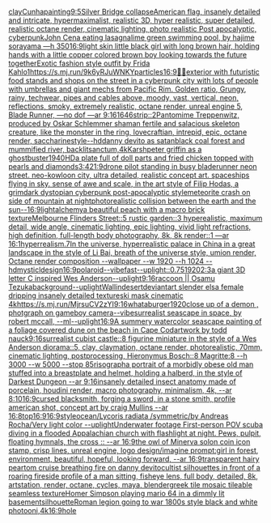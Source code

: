 [clay](https://www.ebank.nz/aiartgenerator?category=clay)[Cunha](https://www.ebank.nz/aiartgenerator?category=Cunha)[painting](https://www.ebank.nz/aiartgenerator?category=painting)[9:5](https://www.ebank.nz/aiartgenerator?category=9%3A5)[Silver Bridge collapse](https://www.ebank.nz/aiartgenerator?category=Silver%2520Bridge%2520collapse)[American flag, insanely detailed and intricate, hypermaximalist, realistic 3D, hyper realistic, super detailed, realistic octane render, cinematic lighting, photo realistic Post apocalyptic, cyberpunk](https://www.ebank.nz/aiartgenerator?category=American%2520flag%2C%2520insanely%2520detailed%2520and%2520intricate%2C%2520hypermaximalist%2C%2520realistic%25203D%2C%2520hyper%2520realistic%2C%2520super%2520detailed%2C%2520realistic%2520octane%2520render%2C%2520cinematic%2520lighting%2C%2520photo%2520realistic%2520Post%2520apocalyptic%2C%2520cyberpunk)[John Cena eating lasagna](https://www.ebank.nz/aiartgenerator?category=John%2520Cena%2520eating%2520lasagna)[lime green swimming pool, by hajime sorayama —h 350](https://www.ebank.nz/aiartgenerator?category=lime%2520green%2520swimming%2520pool%2C%2520by%2520hajime%2520sorayama%2520%E2%80%94h%2520350)[16:9](https://www.ebank.nz/aiartgenerator?category=16%3A9)[light skin little black girl with long brown hair, holding hands with a little copper colored brown boy looking towards the future together](https://www.ebank.nz/aiartgenerator?category=light%2520skin%2520little%2520black%2520girl%2520with%2520long%2520brown%2520hair%2C%2520holding%2520hands%2520with%2520a%2520little%2520copper%2520colored%2520brown%2520boy%2520looking%2520towards%2520the%2520future%2520together)[Exotic fashion style outfit by Frida Kahlo](https://www.ebank.nz/aiartgenerator?category=Exotic%2520fashion%2520style%2520outfit%2520by%2520Frida%2520Kahlo)[1](https://www.ebank.nz/aiartgenerator?category=1)[<https://s.mj.run/9k6yRJuWNKY>](https://www.ebank.nz/aiartgenerator?category=%3Chttps%3A//s.mj.run/9k6yRJuWNKY%3E)[particles](https://www.ebank.nz/aiartgenerator?category=particles)[16:9](https://www.ebank.nz/aiartgenerator?category=16%3A9)[🤖💀](https://www.ebank.nz/aiartgenerator?category=%F0%9F%A4%96%F0%9F%92%80)[exterior with futuristic food stands and shops on the street in a cyberpunk city with lots of people with umbrellas and giant mechs from Pacific Rim. Golden ratio, Grungy, rainy, techwear, pipes and cables above, moody, vast, vertical, neon, reflections, smoky, extremely realistic, octane render, unreal engine 5, Blade Runner, —no dof —ar 9:16](https://www.ebank.nz/aiartgenerator?category=exterior%2520with%2520futuristic%2520food%2520stands%2520and%2520shops%2520on%2520the%2520street%2520in%2520a%2520cyberpunk%2520city%2520with%2520lots%2520of%2520people%2520with%2520umbrellas%2520and%2520giant%2520mechs%2520from%2520Pacific%2520Rim.%2520Golden%2520ratio%2C%2520Grungy%2C%2520rainy%2C%2520techwear%2C%2520pipes%2520and%2520cables%2520above%2C%2520moody%2C%2520vast%2C%2520vertical%2C%2520neon%2C%2520reflections%2C%2520smoky%2C%2520extremely%2520realistic%2C%2520octane%2520render%2C%2520unreal%2520engine%25205%2C%2520Blade%2520Runner%2C%2520%E2%80%94no%2520dof%2520%E2%80%94ar%25209%3A16)[1646](https://www.ebank.nz/aiartgenerator?category=1646)[strip::2](https://www.ebank.nz/aiartgenerator?category=strip%3A%3A2)[Pantomime Treppenwitz, produced by Oskar Schlemmer shaman  fertile and salacious skeleton creature, like the monster in the ring, lovecraftian, intrepid, epic, octane render, saccharine](https://www.ebank.nz/aiartgenerator?category=Pantomime%2520Treppenwitz%2C%2520produced%2520by%2520Oskar%2520Schlemmer%2520shaman%2520%2520fertile%2520and%2520salacious%2520skeleton%2520creature%2C%2520like%2520the%2520monster%2520in%2520the%2520ring%2C%2520lovecraftian%2C%2520intrepid%2C%2520epic%2C%2520octane%2520render%2C%2520saccharine)[style](https://www.ebank.nz/aiartgenerator?category=style)[--hd](https://www.ebank.nz/aiartgenerator?category=--hd)[danny devito as satan](https://www.ebank.nz/aiartgenerator?category=danny%2520devito%2520as%2520satan)[black coal forest and mummified river, backlit](https://www.ebank.nz/aiartgenerator?category=black%2520coal%2520forest%2520and%2520mummified%2520river%2C%2520backlit)[sanctum,4k](https://www.ebank.nz/aiartgenerator?category=sanctum%2C4k)[Karsh](https://www.ebank.nz/aiartgenerator?category=Karsh)[peter griffin as a ghostbuster](https://www.ebank.nz/aiartgenerator?category=peter%2520griffin%2520as%2520a%2520ghostbuster)[1940](https://www.ebank.nz/aiartgenerator?category=1940)[HD](https://www.ebank.nz/aiartgenerator?category=HD)[a plate full of doll parts and fried chicken topped with pearls and diamonds](https://www.ebank.nz/aiartgenerator?category=a%2520plate%2520full%2520of%2520doll%2520parts%2520and%2520fried%2520chicken%2520topped%2520with%2520pearls%2520and%2520diamonds)[3:4](https://www.ebank.nz/aiartgenerator?category=3%3A4)[21:9](https://www.ebank.nz/aiartgenerator?category=21%3A9)[drone pilot standing in busy bladerunner neon street.  neo-kowloon city, ultra detailed, realistic concept art. spaceships flying in sky. sense of awe and scale, in the art style of Filip Hodas, a grimdark dystopian cyberpunk post-apocalyptic style](https://www.ebank.nz/aiartgenerator?category=drone%2520pilot%2520standing%2520in%2520busy%2520bladerunner%2520neon%2520street.%2520%2520neo-kowloon%2520city%2C%2520ultra%2520detailed%2C%2520realistic%2520concept%2520art.%2520spaceships%2520flying%2520in%2520sky.%2520sense%2520of%2520awe%2520and%2520scale%2C%2520in%2520the%2520art%2520style%2520of%2520Filip%2520Hodas%2C%2520a%2520grimdark%2520dystopian%2520cyberpunk%2520post-apocalyptic%2520style)[meteorite crash on side of mountain at night](https://www.ebank.nz/aiartgenerator?category=meteorite%2520crash%2520on%2520side%2520of%2520mountain%2520at%2520night)[photorealistic collision between the earth and the sun--16:9](https://www.ebank.nz/aiartgenerator?category=photorealistic%2520collision%2520between%2520the%2520earth%2520and%2520the%2520sun--16%3A9)[light](https://www.ebank.nz/aiartgenerator?category=light)[alchemy](https://www.ebank.nz/aiartgenerator?category=alchemy)[a beautiful peach with a macro brick texture](https://www.ebank.nz/aiartgenerator?category=a%2520beautiful%2520peach%2520with%2520a%2520macro%2520brick%2520texture)[Melbourne Flinders Street::5 rustic garden::3 hyperealistic, maximum detail, wide angle, cinematic lighting, epic lighting, vivid light refractions, high definition, full-length body photography, 8k, 8k render::1 —ar 16:1](https://www.ebank.nz/aiartgenerator?category=Melbourne%2520Flinders%2520Street%3A%3A5%2520rustic%2520garden%3A%3A3%2520hyperealistic%2C%2520maximum%2520detail%2C%2520wide%2520angle%2C%2520cinematic%2520lighting%2C%2520epic%2520lighting%2C%2520vivid%2520light%2520refractions%2C%2520high%2520definition%2C%2520full-length%2520body%2520photography%2C%25208k%2C%25208k%2520render%3A%3A1%2520%E2%80%94ar%252016%3A1)[](https://www.ebank.nz/aiartgenerator?category=)[hyperrealism](https://www.ebank.nz/aiartgenerator?category=hyperrealism)[.7](https://www.ebank.nz/aiartgenerator?category=.7)[In the universe, hyperrealistic palace in China in a great landscape in the style of Li Bai, breath of the universe style, umion render, Octane render composition --wallpaper --w 1920 --h 1024 --hd](https://www.ebank.nz/aiartgenerator?category=In%2520the%2520universe%2C%2520hyperrealistic%2520palace%2520in%2520China%2520in%2520a%2520great%2520landscape%2520in%2520the%2520style%2520of%2520Li%2520Bai%2C%2520breath%2520of%2520the%2520universe%2520style%2C%2520umion%2520render%2C%2520Octane%2520render%2520composition%2520--wallpaper%2520--w%25201920%2520--h%25201024%2520--hd)[mysticl](https://www.ebank.nz/aiartgenerator?category=mysticl)[design](https://www.ebank.nz/aiartgenerator?category=design)[16:9](https://www.ebank.nz/aiartgenerator?category=16%3A9)[polaroid](https://www.ebank.nz/aiartgenerator?category=polaroid)[--vibefast](https://www.ebank.nz/aiartgenerator?category=--vibefast)[--uplight](https://www.ebank.nz/aiartgenerator?category=--uplight)[::0.75](https://www.ebank.nz/aiartgenerator?category=%3A%3A0.75)[1920](https://www.ebank.nz/aiartgenerator?category=1920)[2:3](https://www.ebank.nz/aiartgenerator?category=2%3A3)[a giant 3D letter C inspired Wes Anderson](https://www.ebank.nz/aiartgenerator?category=a%2520giant%25203D%2520letter%2520C%2520inspired%2520Wes%2520Anderson)[--uplight](https://www.ebank.nz/aiartgenerator?category=--uplight)[9:16](https://www.ebank.nz/aiartgenerator?category=9%3A16)[raccoon || Osamu Tezuka](https://www.ebank.nz/aiartgenerator?category=raccoon%2520%7C%7C%2520Osamu%2520Tezuka)[background](https://www.ebank.nz/aiartgenerator?category=background)[--uplight](https://www.ebank.nz/aiartgenerator?category=--uplight)[Wallin](https://www.ebank.nz/aiartgenerator?category=Wallin)[desert](https://www.ebank.nz/aiartgenerator?category=desert)[deviantart slender elsa female dripping insanely detailed texture](https://www.ebank.nz/aiartgenerator?category=deviantart%2520slender%2520elsa%2520female%2520dripping%2520insanely%2520detailed%2520texture)[ski mask cinematic 4k](https://www.ebank.nz/aiartgenerator?category=ski%2520mask%2520cinematic%25204k)[<https://s.mj.run/MjrsuCV2zYI>](https://www.ebank.nz/aiartgenerator?category=%3Chttps%3A//s.mj.run/MjrsuCV2zYI%3E)[9:16](https://www.ebank.nz/aiartgenerator?category=9%3A16)[whataburger](https://www.ebank.nz/aiartgenerator?category=whataburger)[1920](https://www.ebank.nz/aiartgenerator?category=1920)[close up of a demon , photgraph on gameboy camera](https://www.ebank.nz/aiartgenerator?category=close%2520up%2520of%2520a%2520demon%2520%2C%2520photgraph%2520on%2520gameboy%2520camera)[--vibe](https://www.ebank.nz/aiartgenerator?category=--vibe)[surrealist seascape in space, by robert mccall, --ml](https://www.ebank.nz/aiartgenerator?category=surrealist%2520seascape%2520in%2520space%2C%2520by%2520robert%2520mccall%2C%2520--ml)[--uplight](https://www.ebank.nz/aiartgenerator?category=--uplight)[16:9](https://www.ebank.nz/aiartgenerator?category=16%3A9)[A summery watercolor seascape painting of a foliage covered dune on the beach in Cape Cod](https://www.ebank.nz/aiartgenerator?category=A%2520summery%2520watercolor%2520seascape%2520painting%2520of%2520a%2520foliage%2520covered%2520dune%2520on%2520the%2520beach%2520in%2520Cape%2520Cod)[artwork by todd nauck](https://www.ebank.nz/aiartgenerator?category=artwork%2520by%2520todd%2520nauck)[9:16](https://www.ebank.nz/aiartgenerator?category=9%3A16)[surrealist cubist castle::8 figurine miniature in the style of a Wes Anderson diorama::5, clay, claymation, octane render, photorealistic, 70mm, cinematic lighting, postprocessing, Hieronymus Bosch::8 Magritte:8 --h 3000 --w 5000 --stop 85](https://www.ebank.nz/aiartgenerator?category=surrealist%2520cubist%2520castle%3A%3A8%2520figurine%2520miniature%2520in%2520the%2520style%2520of%2520a%2520Wes%2520Anderson%2520diorama%3A%3A5%2C%2520clay%2C%2520claymation%2C%2520octane%2520render%2C%2520photorealistic%2C%252070mm%2C%2520cinematic%2520lighting%2C%2520postprocessing%2C%2520Hieronymus%2520Bosch%3A%3A8%2520Magritte%3A8%2520--h%25203000%2520--w%25205000%2520--stop%252085)[risograph](https://www.ebank.nz/aiartgenerator?category=risograph)[a portrait of a morbidly obese old man stuffed into a breastplate and helmet, holding a halberd, in the style of Darkest Dungeon --ar 9:16](https://www.ebank.nz/aiartgenerator?category=a%2520portrait%2520of%2520a%2520morbidly%2520obese%2520old%2520man%2520stuffed%2520into%2520a%2520breastplate%2520and%2520helmet%2C%2520holding%2520a%2520halberd%2C%2520in%2520the%2520style%2520of%2520Darkest%2520Dungeon%2520--ar%25209%3A16)[insanely detailed insect anatomy made of porcelain, houdini render, macro photography, minimalism, 4k, --ar 8:10](https://www.ebank.nz/aiartgenerator?category=insanely%2520detailed%2520insect%2520anatomy%2520made%2520of%2520porcelain%2C%2520houdini%2520render%2C%2520macro%2520photography%2C%2520minimalism%2C%25204k%2C%2520--ar%25208%3A10)[16:9](https://www.ebank.nz/aiartgenerator?category=16%3A9)[cursed blacksmith, forging a sword, in a stone smith, profile american shot, concept art by craig Mullins --ar 16:8](https://www.ebank.nz/aiartgenerator?category=cursed%2520blacksmith%2C%2520forging%2520a%2520sword%2C%2520in%2520a%2520stone%2520smith%2C%2520profile%2520american%2520shot%2C%2520concept%2520art%2520by%2520craig%2520Mullins%2520--ar%252016%3A8)[top](https://www.ebank.nz/aiartgenerator?category=top)[16:9](https://www.ebank.nz/aiartgenerator?category=16%3A9)[16:9](https://www.ebank.nz/aiartgenerator?category=16%3A9)[style](https://www.ebank.nz/aiartgenerator?category=style)[ocean](https://www.ebank.nz/aiartgenerator?category=ocean)[/Lycoris radiata /symmetric/by Andreas Rocha/Very light color --uplight](https://www.ebank.nz/aiartgenerator?category=/Lycoris%2520radiata%2520/symmetric/by%2520Andreas%2520Rocha/Very%2520light%2520color%2520--uplight)[Underwater footage First-person POV scuba diving in a flooded Appalachian church with flashlight at night. Pews, pulpit, floating hymnals, the cross :: --ar 16:9](https://www.ebank.nz/aiartgenerator?category=Underwater%2520footage%2520First-person%2520POV%2520scuba%2520diving%2520in%2520a%2520flooded%2520Appalachian%2520church%2520with%2520flashlight%2520at%2520night.%2520Pews%2C%2520pulpit%2C%2520floating%2520hymnals%2C%2520the%2520cross%2520%3A%3A%2520--ar%252016%3A9)[the owl of Minerva solon coin icon stamp, crisp lines, unreal engine, logo design](https://www.ebank.nz/aiartgenerator?category=the%2520owl%2520of%2520Minerva%2520solon%2520coin%2520icon%2520stamp%2C%2520crisp%2520lines%2C%2520unreal%2520engine%2C%2520logo%2520design)[/imagine prompt:girl in forest, environment, beautiful, hopeful, looking forward,  --ar 16:9](https://www.ebank.nz/aiartgenerator?category=/imagine%2520prompt%3Agirl%2520in%2520forest%2C%2520environment%2C%2520beautiful%2C%2520hopeful%2C%2520looking%2520forward%2C%2520%2520--ar%252016%3A9)[transparent hairy pear](https://www.ebank.nz/aiartgenerator?category=transparent%2520hairy%2520pear)[tom cruise breathing fire on danny devito](https://www.ebank.nz/aiartgenerator?category=tom%2520cruise%2520breathing%2520fire%2520on%2520danny%2520devito)[cultist silhouettes in front of a roaring fire](https://www.ebank.nz/aiartgenerator?category=cultist%2520silhouettes%2520in%2520front%2520of%2520a%2520roaring%2520fire)[side profile of a man sitting, fisheye lens, full body, detailed, 8k, artstation, render, octane, cycles, maya, blender](https://www.ebank.nz/aiartgenerator?category=side%2520profile%2520of%2520a%2520man%2520sitting%2C%2520fisheye%2520lens%2C%2520full%2520body%2C%2520detailed%2C%25208k%2C%2520artstation%2C%2520render%2C%2520octane%2C%2520cycles%2C%2520maya%2C%2520blender)[greek tile mosaic tileable seamless texture](https://www.ebank.nz/aiartgenerator?category=greek%2520tile%2520mosaic%2520tileable%2520seamless%2520texture)[Homer Simpson playing mario 64 in a dimmly lit basement](https://www.ebank.nz/aiartgenerator?category=Homer%2520Simpson%2520playing%2520mario%252064%2520in%2520a%2520dimmly%2520lit%2520basement)[silhouette](https://www.ebank.nz/aiartgenerator?category=silhouette)[Roman legion going to war 1800s style black and white photo](https://www.ebank.nz/aiartgenerator?category=Roman%2520legion%2520going%2520to%2520war%25201800s%2520style%2520black%2520and%2520white%2520photo)[oni,4k](https://www.ebank.nz/aiartgenerator?category=oni%2C4k)[16:9](https://www.ebank.nz/aiartgenerator?category=16%3A9)[hole](https://www.ebank.nz/aiartgenerator?category=hole)